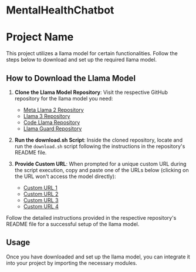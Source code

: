 # MentalHealthChatbot

# Project Name

This project utilizes a llama model for certain functionalities. Follow the steps below to download and set up the required llama model.

## How to Download the Llama Model

1. **Clone the Llama Model Repository**: Visit the respective GitHub repository for the llama model you need:
   - [Meta Llama 2 Repository](link_to_repo)
   - [Llama 3 Repository](link_to_repo)
   - [Code Llama Repository](link_to_repo)
   - [Llama Guard Repository](link_to_repo)

2. **Run the download.sh Script**: Inside the cloned repository, locate and run the `download.sh` script following the instructions in the repository's README file.

3. **Provide Custom URL**: When prompted for a unique custom URL during the script execution, copy and paste one of the URLs below (clicking on the URL won't access the model directly):
   - [Custom URL 1](custom_url_1)
   - [Custom URL 2](custom_url_2)
   - [Custom URL 3](custom_url_3)
   - [Custom URL 4](custom_url_4)

Follow the detailed instructions provided in the respective repository's README file for a successful setup of the llama model.

## Usage

Once you have downloaded and set up the llama model, you can integrate it into your project by importing the necessary modules.
